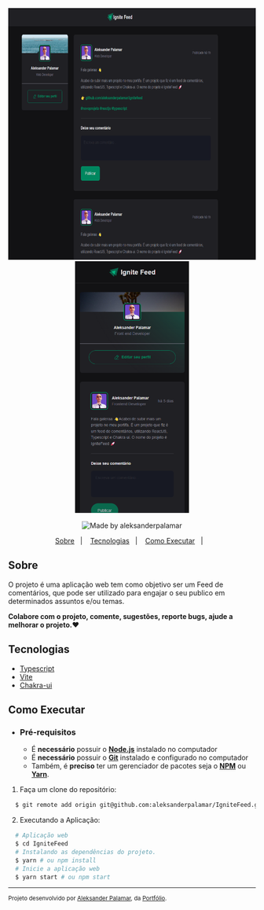 <div align="center">
    <img src=".github/igniteFeed.png" height="512px"/>
    <img src=".github/igniteFeed-mobile.png" height="512px" />     
</div>
    
<p align="center">   
  <img alt="Made by aleksanderpalamar" src="https://img.shields.io/badge/made%20by-aleksanderpalamar-%237519C1?style=flat-square" >  
</p>
<p align="center">
  <a href="#sobre">Sobre</a>&nbsp;&nbsp;&nbsp;|&nbsp;&nbsp;&nbsp;
  <a href="#tecnologias">Tecnologias</a>&nbsp;&nbsp;&nbsp;|&nbsp;&nbsp;&nbsp;
  <a href="#como-executar">Como Executar</a>&nbsp;&nbsp;&nbsp;|&nbsp;&nbsp;&nbsp; 
</p>

## Sobre

O projeto é uma aplicação web tem como objetivo ser um Feed de comentários, que pode ser utilizado para engajar o seu publico em determinados assuntos e/ou temas.

**Colabore com o projeto, comente, sugestões, reporte bugs, ajude a melhorar o projeto.❤️**

## Tecnologias

- [Typescript](https://www.typescriptlang.org/)
- [Vite](https://vitejs.dev/)
- [Chakra-ui](https://chakra-ui.com/)

## Como Executar

- ### **Pré-requisitos**

  - É **necessário** possuir o **[Node.js](https://nodejs.org/en/)** instalado no computador
  - É **necessário** possuir o **[Git](https://git-scm.com/)** instalado e configurado no computador
  - Também, é **preciso** ter um gerenciador de pacotes seja o **[NPM](https://www.npmjs.com/)** ou **[Yarn](https://yarnpkg.com/)**.   

1. Faça um clone do repositório:

```sh
  $ git remote add origin git@github.com:aleksanderpalamar/IgniteFeed.git
```

2. Executando a Aplicação:

```sh
  # Aplicação web
  $ cd IgniteFeed
  # Instalando as dependências do projeto.
  $ yarn # ou npm install
  # Inicie a aplicação web
  $ yarn start # ou npm start
```

---
<sup>Projeto desenvolvido por [Aleksander Palamar](https://github.com/aleksanderpalamar), da [Portfólio](https://www.palamarsolutionit.com.br/).</sup>
